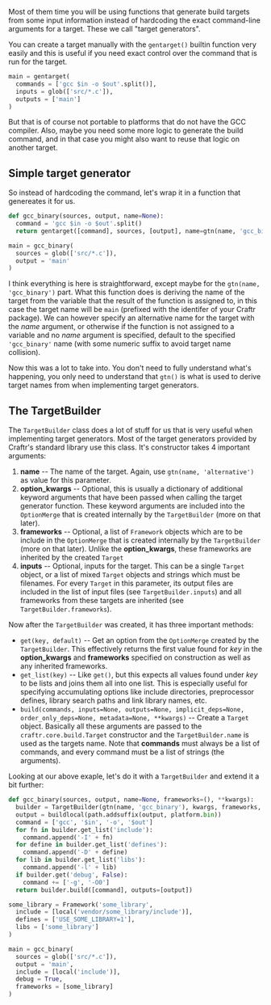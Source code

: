 Most of them time you will be using functions that generate build targets
from some input information instead of hardcoding the exact command-line
arguments for a target. These we call "target generators".

You can create a target manually with the `gentarget()` builtin function
very easily and this is useful if you need exact control over the command
that is run for the target.

```python
main = gentarget(
  commands = ['gcc $in -o $out'.split()],
  inputs = glob(['src/*.c']),
  outputs = ['main']
)
```

But that is of course not portable to platforms that do not have the GCC
compiler. Also, maybe you need some more logic to generate the build command,
and in that case you might also want to reuse that logic on another target.

## Simple target generator

So instead of hardcoding the command, let's wrap it in a function that
genereates it for us.

```python
def gcc_binary(sources, output, name=None):
  command = 'gcc $in -o $out'.split()
  return gentarget([command], sources, [output], name=gtn(name, 'gcc_binary'))

main = gcc_binary(
  sources = glob(['src/*.c']),
  output = 'main'
)
```

I think everything is here is straightforward, except maybe for the
`gtn(name, 'gcc_binary')` part. What this function does is deriving the name
of the target from the variable that the result of the function is assigned
to, in this case the target name will be `main` (prefixed with the identifer
of your Craftr package). We can however specify an alternative name for the
target with the *name* argument, or otherwise if the function is not assigned
to a variable and no *name* argument is specified, default to the specified
`'gcc_binary'` name (with some numeric suffix to avoid target name collision).

Now this was a lot to take into. You don't need to fully understand what's
happening, you only need to understand that `gtn()` is what is used to derive
target names from when implementing target generators.

## The TargetBuilder

The `TargetBuilder` class does a lot of stuff for us that is very useful when
implementing target generators. Most of the target generators provided by
Craftr's standard library use this class. It's constructor takes 4 important
arguments:

1. **name** -- The name of the target. Again, use `gtn(name, 'alternative')`
   as value for this parameter.
2. **option_kwargs** -- Optional, this is usually a dictionary of additional
   keyword arguments that have been passed when calling the target generator
   function. These keyword arguments are included into the `OptionMerge` that
   is created internally by the `TargetBuilder` (more on that later).
3. **frameworks** -- Optional, a list of `Framework` objects which are to be
   include in the `OptionMerge` that is created internally by the
   `TargetBuilder` (more on that later). Unlike the **option_kwargs**, these
   frameworks are inherited by the created `Target`
4. **inputs** -- Optional, inputs for the target. This can be a single `Target`
   object, or a list of mixed `Target` objects and strings which must be
   filenames. For every `Target` in this parameter, its output files are
   included in the list of input files (see `TargetBuilder.inputs`) and all
   frameworks from these targets are inherited (see `TargetBuilder.frameworks`).

Now after the `TargetBuilder` was created, it has three important methods:

- `get(key, default)` -- Get an option from the `OptionMerge` created by the
  `TargetBuilder`. This effectively returns the first value found for *key*
  in the **option_kwargs** and **frameworks** specified on construction as
  well as any inherited frameworks.
- `get_list(key)` -- Like `get()`, but this expects all values found under
  *key* to be lists and joins them all into one list. This is especially useful
  for specifying accumulating options like include directories, preprocessor
  defines, library search paths and link library names, etc.
- `build(commands, inputs=None, outputs=None, implicit_deps=None, order_only_deps=None, metadata=None, **kwargs)`
  -- Create a `Target` object. Basically all these arguments are passed to the
  `craftr.core.build.Target` constructor and the `TargetBuilder.name` is used as
  the targets name. Note that **commands** must always be a list of commands,
  and every command must be a list of strings (the arguments).

Looking at our above exaple, let's do it with a `TargetBuilder` and extend it
a bit further:

```python
def gcc_binary(sources, output, name=None, frameworks=(), **kwargs):
  builder = TargetBuilder(gtn(name, 'gcc_binary'), kwargs, frameworks, sources)
  output = buildlocal(path.addsuffix(output, platform.bin))
  command = ['gcc', '$in', '-o', '$out']
  for fn in builder.get_list('include'):
    command.append('-I' + fn)
  for define in builder.get_list('defines'):
    command.append('-D' + define)
  for lib in builder.get_list('libs'):
    command.append('-l' + lib)
  if builder.get('debug', False):
    command += ['-g', '-O0']
  return builder.build([command], outputs=[output])

some_library = Framework('some_library',
  include = [local('vendor/some_library/include')],
  defines = ['USE_SOME_LIBRARY=1'],
  libs = ['some_library']
)

main = gcc_binary(
  sources = glob(['src/*.c']),
  output = 'main',
  include = [local('include')],
  debug = True,
  frameworks = [some_library]
)
```
